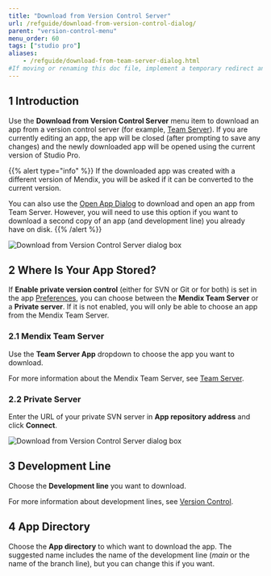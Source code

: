```yaml
---
title: "Download from Version Control Server"
url: /refguide/download-from-version-control-dialog/
parent: "version-control-menu"
menu_order: 60
tags: ["studio pro"]
aliases:
    - /refguide/download-from-team-server-dialog.html
#If moving or renaming this doc file, implement a temporary redirect and let the respective team know they should update the URL in the product. See Mapping to Products for more details.
---
```


## 1 Introduction

Use the **Download from Version Control Server** menu item to download an app from a version control server (for example, [Team Server](/developerportal/collaborate/team-server/)). If you are currently editing an app, the app will be closed (after prompting to save any changes) and the newly downloaded app will be opened using the current version of Studio Pro.

{{% alert type="info" %}}
If the downloaded app was created with a different version of Mendix, you will be asked if it can be converted to the current version.

You can also use the [Open App Dialog](/refguide/open-app-dialog/) to download and open an app from Team Server. However, you will need to use this option if you want to download a second copy of an app (and development line) you already have on disk.
{{% /alert %}}

![Download from Version Control Server dialog box](/attachments/refguide/modeling/menus/version-control-menu/download-from-version-control-dialog/download-from-version-control-server.png)

## 2 Where Is Your App Stored?

If **Enable private version control** (either for SVN or Git or for both) is set in the app [Preferences](/refguide/preferences-dialog/#enable), you can choose between the **Mendix Team Server** or a **Private server**. If it is not enabled, you will only be able to choose an app from the Mendix Team Server.

### 2.1 Mendix Team Server

Use the **Team Server App** dropdown to choose the app you want to download.

For more information about the Mendix Team Server, see [Team Server](/developerportal/collaborate/team-server/).

### 2.2 Private Server

Enter the URL of your private SVN server in **App repository address** and click **Connect**.

![Download from Version Control Server dialog box](/attachments/refguide/modeling/menus/version-control-menu/download-from-version-control-dialog/download-from-private-server.png)

## 3 Development Line

Choose the **Development line** you want to download.

For more information about development lines, see [Version Control](/refguide/version-control/).

## 4 App Directory

Choose the **App directory** to which want to download the app. The suggested name includes the name of the development line (*main* or the name of the branch line), but you can change this if you want.
